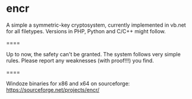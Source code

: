 encr
====

A simple a symmetric-key cryptosystem, currently implemented in vb.net for all filetypes. Versions in PHP, Python and C/C++ might follow. 

====

Up to now, the safety can't be granted. The system follows very simple rules. Please report any weaknesses (with proof!!!) you find.

====

Windoze binaries for x86 and x64 on sourceforge: https://sourceforge.net/projects/encr/
